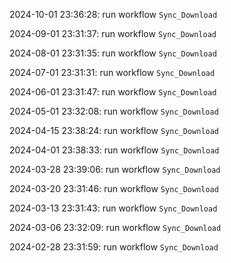 2024-10-01 23:36:28: run workflow `Sync_Download` 

2024-09-01 23:31:37: run workflow `Sync_Download` 

2024-08-01 23:31:35: run workflow `Sync_Download` 

2024-07-01 23:31:31: run workflow `Sync_Download` 

2024-06-01 23:31:47: run workflow `Sync_Download` 

2024-05-01 23:32:08: run workflow `Sync_Download` 

2024-04-15 23:38:24: run workflow `Sync_Download` 

2024-04-01 23:38:33: run workflow `Sync_Download` 

2024-03-28 23:39:06: run workflow `Sync_Download` 

2024-03-20 23:31:46: run workflow `Sync_Download` 

2024-03-13 23:31:43: run workflow `Sync_Download` 

2024-03-06 23:32:09: run workflow `Sync_Download` 

2024-02-28 23:31:59: run workflow `Sync_Download` 


